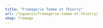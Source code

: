 ```yaml
---
title: "Fromagerie Tomme et Thierry"
url: /leguevin/fromagerie-tomme-et-thierry/
shop: fromage
---
```

